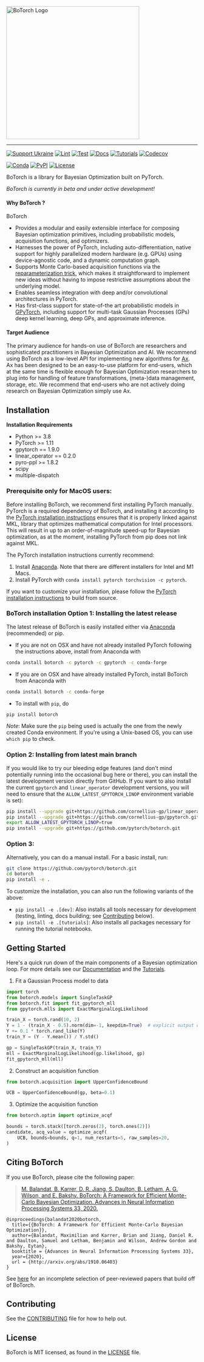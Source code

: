 <a href="https://botorch.org">
  <img width="350" src="https://botorch.org/img/botorch_logo_lockup.png" alt="BoTorch Logo" />
</a>

<hr/>

[![Support Ukraine](https://img.shields.io/badge/Support-Ukraine-FFD500?style=flat&labelColor=005BBB)](https://opensource.fb.com/support-ukraine)
[![Lint](https://github.com/pytorch/botorch/workflows/Lint/badge.svg)](https://github.com/pytorch/botorch/actions?query=workflow%3ALint)
[![Test](https://github.com/pytorch/botorch/workflows/Test/badge.svg)](https://github.com/pytorch/botorch/actions?query=workflow%3ATest)
[![Docs](https://github.com/pytorch/botorch/workflows/Docs/badge.svg)](https://github.com/pytorch/botorch/actions?query=workflow%3ADocs)
[![Tutorials](https://github.com/pytorch/botorch/workflows/Tutorials/badge.svg)](https://github.com/pytorch/botorch/actions?query=workflow%3ATutorials)
[![Codecov](https://img.shields.io/codecov/c/github/pytorch/botorch.svg)](https://codecov.io/github/pytorch/botorch)

[![Conda](https://img.shields.io/conda/v/pytorch/botorch.svg)](https://anaconda.org/pytorch/botorch)
[![PyPI](https://img.shields.io/pypi/v/botorch.svg)](https://pypi.org/project/botorch)
[![License](https://img.shields.io/badge/license-MIT-green.svg)](LICENSE)


BoTorch is a library for Bayesian Optimization built on PyTorch.

*BoTorch is currently in beta and under active development!*


#### Why BoTorch ?
BoTorch
* Provides a modular and easily extensible interface for composing Bayesian
  optimization primitives, including probabilistic models, acquisition functions,
  and optimizers.
* Harnesses the power of PyTorch, including auto-differentiation, native support
  for highly parallelized modern hardware (e.g. GPUs) using device-agnostic code,
  and a dynamic computation graph.
* Supports Monte Carlo-based acquisition functions via the
  [reparameterization trick](https://arxiv.org/abs/1312.6114), which makes it
  straightforward to implement new ideas without having to impose restrictive
  assumptions about the underlying model.
* Enables seamless integration with deep and/or convolutional architectures in PyTorch.
* Has first-class support for state-of-the art probabilistic models in
  [GPyTorch](http://www.gpytorch.ai/), including support for multi-task Gaussian
  Processes (GPs) deep kernel learning, deep GPs, and approximate inference.


#### Target Audience

The primary audience for hands-on use of BoTorch are researchers and
sophisticated practitioners in Bayesian Optimization and AI.
We recommend using BoTorch as a low-level API for implementing new algorithms
for [Ax](https://ax.dev). Ax has been designed to be an easy-to-use platform
for end-users, which at the same time is flexible enough for Bayesian
Optimization researchers to plug into for handling of feature transformations,
(meta-)data management, storage, etc.
We recommend that end-users who are not actively doing research on Bayesian
Optimization simply use Ax.


## Installation

**Installation Requirements**
- Python >= 3.8
- PyTorch >= 1.11
- gpytorch == 1.9.0
- linear_operator == 0.2.0
- pyro-ppl >= 1.8.2
- scipy
- multiple-dispatch

### Prerequisite only for MacOS users:
Before installing BoTorch, we recommend first installing PyTorch manually. PyTorch is a required dependency of BoTorch, and installing it according to the [PyTorch installation instructions](https://pytorch.org/get-started/locally/) ensures that it is properly linked against MKL, library that optimizes mathematical computation for Intel processors. This will result in up to an order-of-magnitude speed-up for Bayesian optimization, as at the moment, installing PyTorch from pip does not link against MKL.

The PyTorch installation instructions currently recommend:
1. Install [Anaconda](https://www.anaconda.com/distribution/#download-section). Note that there are different installers for Intel and M1 Macs.
2. Install PyTorch with `conda install pytorch torchvision -c pytorch`.

If you want to customize your installation, please follow the [PyTorch installation instructions](https://pytorch.org/get-started/locally/) to build from source.

### BoTorch installation Option 1: Installing the latest release

The latest release of BoTorch is easily installed either via
[Anaconda](https://www.anaconda.com/distribution/#download-section) (recommended) or pip.

* If you are not on OSX and have not already installed PyTorch following the instructions above, install from Anaconda with
```bash
conda install botorch -c pytorch -c gpytorch -c conda-forge
```
* If you are on OSX and have already installed PyTorch, install BoTorch from Anaconda with
```bash
conda install botorch -c conda-forge
```
* To install with `pip`, do
```bash
pip install botorch
```

_Note_: Make sure the `pip` being used is actually the one from the newly created Conda environment. If you're using a Unix-based OS, you can use `which pip` to check.

### Option 2: Installing from latest main branch

If you would like to try our bleeding edge features (and don't mind potentially
running into the occasional bug here or there), you can install the latest
development version directly from GitHub. If you want to also install the
current `gpytorch` and `linear_operator` development versions, you will need
to ensure that the `ALLOW_LATEST_GPYTORCH_LINOP` environment variable is set):
```bash
pip install --upgrade git+https://github.com/cornellius-gp/linear_operator.git
pip install --upgrade git+https://github.com/cornellius-gp/gpytorch.git
export ALLOW_LATEST_GPYTORCH_LINOP=true
pip install --upgrade git+https://github.com/pytorch/botorch.git
```

### Option 3:

Alternatively, you can do a manual install. For a basic install, run:
```bash
git clone https://github.com/pytorch/botorch.git
cd botorch
pip install -e .
```

To customize the installation, you can also run the following variants of the
above:
* `pip install -e .[dev]`: Also installs all tools necessary for development
  (testing, linting, docs building; see [Contributing](#contributing) below).
* `pip install -e .[tutorials]`: Also installs all packages necessary for running the tutorial notebooks.


## Getting Started

Here's a quick run down of the main components of a Bayesian optimization loop.
For more details see our [Documentation](https://botorch.org/docs/introduction) and the
[Tutorials](https://botorch.org/tutorials).

1. Fit a Gaussian Process model to data
  ```python
  import torch
  from botorch.models import SingleTaskGP
  from botorch.fit import fit_gpytorch_mll
  from gpytorch.mlls import ExactMarginalLogLikelihood

  train_X = torch.rand(10, 2)
  Y = 1 - (train_X - 0.5).norm(dim=-1, keepdim=True)  # explicit output dimension
  Y += 0.1 * torch.rand_like(Y)
  train_Y = (Y - Y.mean()) / Y.std()

  gp = SingleTaskGP(train_X, train_Y)
  mll = ExactMarginalLogLikelihood(gp.likelihood, gp)
  fit_gpytorch_mll(mll)
  ```

2. Construct an acquisition function
  ```python
  from botorch.acquisition import UpperConfidenceBound

  UCB = UpperConfidenceBound(gp, beta=0.1)
  ```

3. Optimize the acquisition function
  ```python
  from botorch.optim import optimize_acqf

  bounds = torch.stack([torch.zeros(2), torch.ones(2)])
  candidate, acq_value = optimize_acqf(
      UCB, bounds=bounds, q=1, num_restarts=5, raw_samples=20,
  )
  ```


## Citing BoTorch

If you use BoTorch, please cite the following paper:
> [M. Balandat, B. Karrer, D. R. Jiang, S. Daulton, B. Letham, A. G. Wilson, and E. Bakshy. BoTorch: A Framework for Efficient Monte-Carlo Bayesian Optimization. Advances in Neural Information Processing Systems 33, 2020.](https://arxiv.org/abs/1910.06403)

```
@inproceedings{balandat2020botorch,
  title={{BoTorch: A Framework for Efficient Monte-Carlo Bayesian Optimization}},
  author={Balandat, Maximilian and Karrer, Brian and Jiang, Daniel R. and Daulton, Samuel and Letham, Benjamin and Wilson, Andrew Gordon and Bakshy, Eytan},
  booktitle = {Advances in Neural Information Processing Systems 33},
  year={2020},
  url = {http://arxiv.org/abs/1910.06403}
}
```

See [here](https://botorch.org/docs/papers) for an incomplete selection of peer-reviewed papers that build off of BoTorch.


## Contributing
See the [CONTRIBUTING](CONTRIBUTING.md) file for how to help out.


## License
BoTorch is MIT licensed, as found in the [LICENSE](LICENSE) file.
